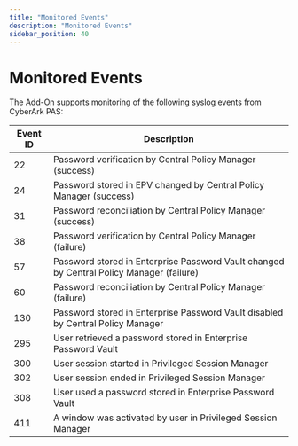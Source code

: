 ```yaml
---
title: "Monitored Events"
description: "Monitored Events"
sidebar_position: 40
---
```


# Monitored Events

The Add-On supports monitoring of the following syslog events from CyberArk PAS:

| Event ID | Description                                                                              |
| -------- | ---------------------------------------------------------------------------------------- |
| 22       | Password verification by Central Policy Manager (success)                                |
| 24       | Password stored in EPV changed by Central Policy Manager (success)                       |
| 31       | Password reconciliation by Central Policy Manager (success)                              |
| 38       | Password verification by Central Policy Manager (failure)                                |
| 57       | Password stored in Enterprise Password Vault changed by Central Policy Manager (failure) |
| 60       | Password reconciliation by Central Policy Manager (failure)                              |
| 130      | Password stored in Enterprise Password Vault disabled by Central Policy Manager          |
| 295      | User retrieved a password stored in Enterprise Password Vault                            |
| 300      | User session started in Privileged Session Manager                                       |
| 302      | User session ended in Privileged Session Manager                                         |
| 308      | User used a password stored in Enterprise Password Vault                                 |
| 411      | A window was activated by user in Privileged Session Manager                             |
